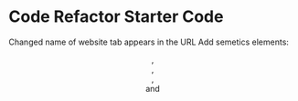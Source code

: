 # Code Refactor Starter Code
Changed name of website tab appears in the URL
Add semetics elements: <header>, <section>, <footer>,<nav> and <article>
